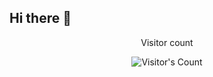 ## Hi there 👋


<div align="center"> 
  <p>Visitor count</p>
  <img src="https://profile-counter.glitch.me/{hayesrebecca}/count.svg" alt="Visitor's Count" />
</div>


<!--
**hayesrebecca/hayesrebecca** is a ✨ _special_ ✨ repository because its `README.md` (this file) appears on your GitHub profile.

Here are some ideas to get you started:

- 🔭 I’m currently working on ...
- 🌱 I’m currently learning ...
- 👯 I’m looking to collaborate on ...
- 🤔 I’m looking for help with ...
- 💬 Ask me about ...
- 📫 How to reach me: ...
- 😄 Pronouns: ...
- ⚡ Fun fact: ...
-->
